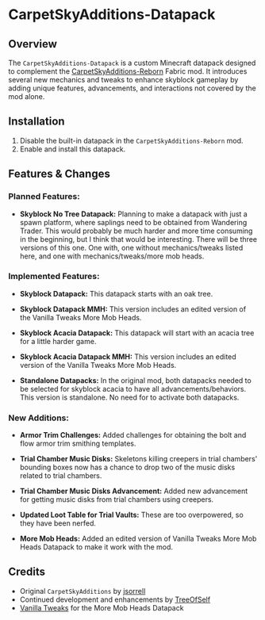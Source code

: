 # CarpetSkyAdditions-Datapack

## Overview
The `CarpetSkyAdditions-Datapack` is a custom Minecraft datapack designed to complement the [CarpetSkyAdditions-Reborn](https://github.com/TreeOfSelf/CarpetSkyAdditions-Reborn) Fabric mod. It introduces several new mechanics and tweaks to enhance skyblock gameplay by adding unique features, advancements, and interactions not covered by the mod alone.

## Installation
1. Disable the built-in datapack in the `CarpetSkyAdditions-Reborn` mod.
2. Enable and install this datapack.

## Features & Changes

### Planned Features:

- **Skyblock No Tree Datapack:** Planning to make a datapack with just a spawn platform, where saplings need to be obtained from Wandering Trader. This would probably be much harder and more time consuming in the beginning, but I think that would be interesting. There will be three versions of this one. One with, one without mechanics/tweaks listed here, and one with mechanics/tweaks/more mob heads.

### Implemented Features:

- **Skyblock Datapack:** This datapack starts with an oak tree.

- **Skyblock Datapack MMH:** This version includes an edited version of the Vanilla Tweaks More Mob Heads.
  
- **Skyblock Acacia Datapack:** This datapack will start with an acacia tree for a little harder game.

- **Skyblock Acacia Datapack MMH:** This version includes an edited version of the Vanilla Tweaks More Mob Heads.

- **Standalone Datapacks:** In the original mod, both datapacks needed to be selected for skyblock acacia to have all advancements/behaviors. This version is standalone. No need for to activate both datapacks.

### New Additions:

- **Armor Trim Challenges:** Added challenges for obtaining the bolt and flow armor trim smithing templates.

- **Trial Chamber Music Disks:** Skeletons killing creepers in trial chambers' bounding boxes now has a chance to drop two of the music disks related to trial chambers.

- **Trial Chamber Music Disks Advancement:** Added new advancement for getting music disks from trial chambers using creepers.

- **Updated Loot Table for Trial Vaults:** These are too overpowered, so they have been nerfed.

- **More Mob Heads:** Added an edited version of Vanilla Tweaks More Mob Heads Datapack to make it work with the mod.

## Credits
- Original `CarpetSkyAdditions` by [jsorrell](https://github.com/jsorrell/CarpetSkyAdditions)
- Continued development and enhancements by [TreeOfSelf](https://github.com/TreeOfSelf/CarpetSkyAdditions-Reborn)
- [Vanilla Tweaks](https://vanillatweaks.net) for the More Mob Heads Datapack
